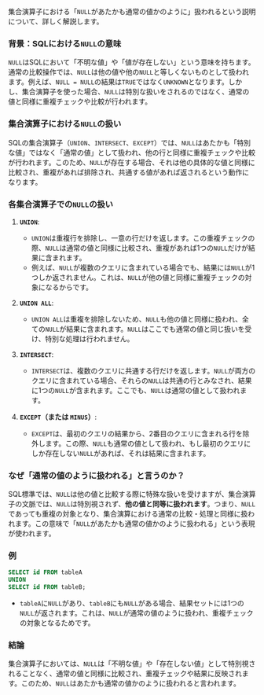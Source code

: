 集合演算子における「`NULL`があたかも通常の値かのように」扱われるという説明について、詳しく解説します。

### 背景：SQLにおける`NULL`の意味
`NULL`はSQLにおいて「不明な値」や「値が存在しない」という意味を持ちます。通常の比較操作では、`NULL`は他の値や他の`NULL`と等しくないものとして扱われます。例えば、`NULL = NULL`の結果は`TRUE`ではなく`UNKNOWN`となります。しかし、集合演算子を使った場合、`NULL`は特別な扱いをされるのではなく、通常の値と同様に重複チェックや比較が行われます。

### 集合演算子における`NULL`の扱い

SQLの集合演算子（`UNION`、`INTERSECT`、`EXCEPT`）では、`NULL`はあたかも「特別な値」ではなく「通常の値」として扱われ、他の行と同様に重複チェックや比較が行われます。このため、`NULL`が存在する場合、それは他の具体的な値と同様に比較され、重複があれば排除され、共通する値があれば返されるという動作になります。

### 各集合演算子での`NULL`の扱い

1. **`UNION`**:
   - `UNION`は重複行を排除し、一意の行だけを返します。この重複チェックの際、`NULL`は通常の値と同様に比較され、重複があれば1つの`NULL`だけが結果に含まれます。
   - 例えば、`NULL`が複数のクエリに含まれている場合でも、結果には`NULL`が1つしか返されません。これは、`NULL`が他の値と同様に重複チェックの対象になるからです。

2. **`UNION ALL`**:
   - `UNION ALL`は重複を排除しないため、`NULL`も他の値と同様に扱われ、全ての`NULL`が結果に含まれます。`NULL`はここでも通常の値と同じ扱いを受け、特別な処理は行われません。

3. **`INTERSECT`**:
   - `INTERSECT`は、複数のクエリに共通する行だけを返します。`NULL`が両方のクエリに含まれている場合、それらの`NULL`は共通の行とみなされ、結果に1つの`NULL`が含まれます。ここでも、`NULL`は通常の値として扱われます。

4. **`EXCEPT`（または `MINUS`）**:
   - `EXCEPT`は、最初のクエリの結果から、2番目のクエリに含まれる行を除外します。この際、`NULL`も通常の値として扱われ、もし最初のクエリにしか存在しない`NULL`があれば、それは結果に含まれます。

### なぜ「通常の値のように扱われる」と言うのか？
SQL標準では、`NULL`は他の値と比較する際に特殊な扱いを受けますが、集合演算子の文脈では、`NULL`は特別視されず、**他の値と同等に扱われます**。つまり、`NULL`であっても重複の対象となり、集合演算における通常の比較・処理と同様に扱われます。この意味で「`NULL`があたかも通常の値かのように扱われる」という表現が使われます。

### 例
```sql
SELECT id FROM tableA
UNION
SELECT id FROM tableB;
```
- `tableA`に`NULL`があり、`tableB`にも`NULL`がある場合、結果セットには1つの`NULL`が返されます。これは、`NULL`が通常の値のように扱われ、重複チェックの対象となるためです。

### 結論
集合演算子においては、`NULL`は「不明な値」や「存在しない値」として特別視されることなく、通常の値と同様に比較され、重複チェックや結果に反映されます。このため、`NULL`はあたかも通常の値かのように扱われると言われます。
